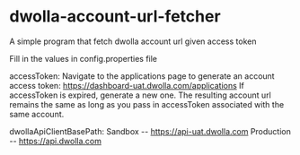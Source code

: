 # dwolla-account-url-fetcher
A simple program that fetch dwolla account url given access token

Fill in the values in config.properties file

accessToken:
Navigate to the applications page to generate an account access token: https://dashboard-uat.dwolla.com/applications
If accessToken is expired, generate a new one. 
The resulting account url remains the same as long as you pass in accessToken associated with the same account.

dwollaApiClientBasePath:
Sandbox -- https://api-uat.dwolla.com
Production -- https://api.dwolla.com

